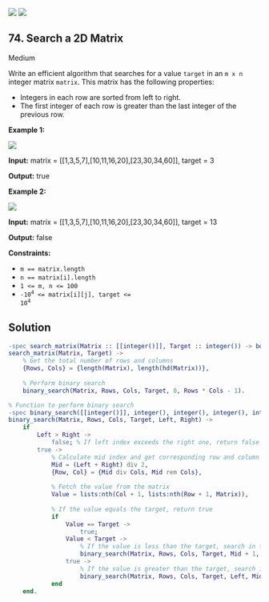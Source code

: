 [![](https://img.shields.io/github/stars/LeetCode-in-Erlang/LeetCode-in-Erlang?label=Stars&style=flat-square)](https://github.com/LeetCode-in-Erlang/LeetCode-in-Erlang)
[![](https://img.shields.io/github/forks/LeetCode-in-Erlang/LeetCode-in-Erlang?label=Fork%20me%20on%20GitHub%20&style=flat-square)](https://github.com/LeetCode-in-Erlang/LeetCode-in-Erlang/fork)

## 74\. Search a 2D Matrix

Medium

Write an efficient algorithm that searches for a value `target` in an `m x n` integer matrix `matrix`. This matrix has the following properties:

*   Integers in each row are sorted from left to right.
*   The first integer of each row is greater than the last integer of the previous row.

**Example 1:**

![](https://assets.leetcode.com/uploads/2020/10/05/mat.jpg)

**Input:** matrix = \[\[1,3,5,7],[10,11,16,20],[23,30,34,60]], target = 3

**Output:** true

**Example 2:**

![](https://assets.leetcode.com/uploads/2020/10/05/mat2.jpg)

**Input:** matrix = \[\[1,3,5,7],[10,11,16,20],[23,30,34,60]], target = 13

**Output:** false

**Constraints:**

*   `m == matrix.length`
*   `n == matrix[i].length`
*   `1 <= m, n <= 100`
*   <code>-10<sup>4</sup> <= matrix[i][j], target <= 10<sup>4</sup></code>

## Solution

```erlang
-spec search_matrix(Matrix :: [[integer()]], Target :: integer()) -> boolean().
search_matrix(Matrix, Target) -> 
    % Get the total number of rows and columns
    {Rows, Cols} = {length(Matrix), length(hd(Matrix))},
    
    % Perform binary search
    binary_search(Matrix, Rows, Cols, Target, 0, Rows * Cols - 1).

% Function to perform binary search
-spec binary_search([[integer()]], integer(), integer(), integer(), integer(), integer()) -> boolean().
binary_search(Matrix, Rows, Cols, Target, Left, Right) ->
    if 
        Left > Right -> 
            false; % If left index exceeds the right one, return false
        true ->
            % Calculate mid index and get corresponding row and column
            Mid = (Left + Right) div 2,
            {Row, Col} = {Mid div Cols, Mid rem Cols},
            
            % Fetch the value from the matrix
            Value = lists:nth(Col + 1, lists:nth(Row + 1, Matrix)),
            
            % If the value equals the target, return true
            if
                Value == Target -> 
                    true;
                Value < Target -> 
                    % If the value is less than the target, search in the right half
                    binary_search(Matrix, Rows, Cols, Target, Mid + 1, Right);
                true -> 
                    % If the value is greater than the target, search in the left half
                    binary_search(Matrix, Rows, Cols, Target, Left, Mid - 1)
            end
    end.
```